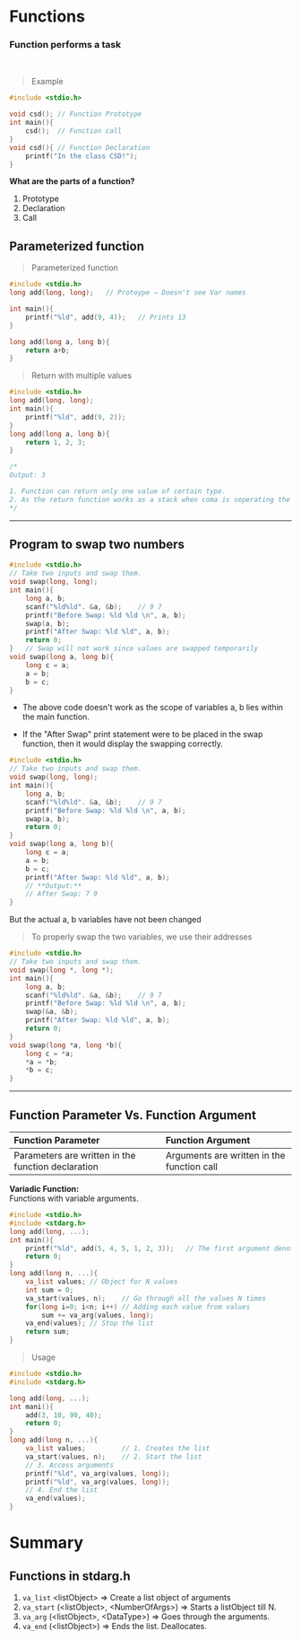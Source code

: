 # Functions

### Function performs a task
<br>

> Example
```c
#include <stdio.h>

void csd(); // Function Prototype
int main(){
    csd();  // Function call
}
void csd(){ // Function Declaration
    printf("In the class CSD!");
}
```

**What are the parts of a function?**
1. Prototype
2. Declaration
3. Call

## Parameterized function

> Parameterized function
```c
#include <stdio.h>
long add(long, long);   // Protoype ⇒ Doesn't see Var names

int main(){
    printf("%ld", add(9, 4));   // Prints 13
}

long add(long a, long b){
    return a+b;
}
```

> Return with multiple values
```c
#include <stdio.h>
long add(long, long);
int main(){
    printf("%ld", add(9, 2));
}
long add(long a, long b){
    return 1, 2, 3;
}

/*
Output: 3

1. Function can return only one value of certain type.
2. As the return function works as a stack when coma is seperating the integer 3 would be the first to be popped of three
*/
```

---
## Program to swap two numbers
```c
#include <stdio.h>
// Take two inputs and swap them.
void swap(long, long);
int main(){
    long a, b;
    scanf("%ld%ld". &a, &b);    // 9 7
    printf("Before Swap: %ld %ld \n", a, b);
    swap(a, b);
    printf("After Swap: %ld %ld", a, b);
    return 0;
}   // Swap will not work since values are swapped temporarily
void swap(long a, long b){
    long c = a;
    a = b;
    b = c;
}
```
- The above code doesn't work as the scope of variables a, b lies within the main function.  

- If the "After Swap" print statement were to be placed in the swap function, then it would display the swapping correctly.
```c
#include <stdio.h>
// Take two inputs and swap them.
void swap(long, long);
int main(){
    long a, b;
    scanf("%ld%ld". &a, &b);    // 9 7
    printf("Before Swap: %ld %ld \n", a, b);
    swap(a, b);
    return 0;
} 
void swap(long a, long b){
    long c = a;
    a = b;
    b = c;
    printf("After Swap: %ld %ld", a, b);
    // **Output:** 
    // After Swap: 7 9
}
```

But the actual a, b variables have not been changed

> To properly swap the two variables, we use their addresses

```c
#include <stdio.h>
// Take two inputs and swap them.
void swap(long *, long *);
int main(){
    long a, b;
    scanf("%ld%ld". &a, &b);    // 9 7
    printf("Before Swap: %ld %ld \n", a, b);
    swap(&a, &b);
    printf("After Swap: %ld %ld", a, b);
    return 0;
}
void swap(long *a, long *b){
    long c = *a;
    *a = *b;
    *b = c;
}
```

---

## **Function Parameter** Vs. **Function Argument**
|   Function Parameter  | Function Argument |
|:-----------------------|:-------------------|
|Parameters are written in the function declaration | Arguments are written in the function call|

**Variadic Function:**  
Functions with variable arguments.

```c
#include <stdio.h>
#include <stdarg.h>
long add(long, ...);
int main(){
    printf("%ld", add(5, 4, 5, 1, 2, 3));   // The first argument denotes the number of arguments being passed
    return 0;
}
long add(long n, ...){
    va_list values; // Object for N values
    int sum = 0;
    va_start(values, n);    // Go through all the values N times
    for(long i=0; i<n; i++) // Adding each value from values
        sum += va_arg(values, long);
    va_end(values); // Stop the list
    return sum;
}
```

> Usage
```c
#include <stdio.h>
#include <stdarg.h>

long add(long, ...);
int mani(){
    add(3, 10, 90, 40);
    return 0;
}
long add(long n, ...){
    va_list values;         // 1. Creates the list
    va_start(values, n);    // 2. Start the list
    // 3. Access arguments
    printf("%ld", va_arg(values, long));
    printf("%ld", va_arg(values, long));
    // 4. End the list
    va_end(values);
}
```

# Summary

## **Functions in stdarg.h**

1. `va_list` \<listObject> ⇒ Create a list object of arguments
2. `va_start` (\<listObject>, \<NumberOfArgs>) ⇒ Starts a listObject till N.
3. `va_arg` (\<listObject>, \<DataType>) ⇒ Goes through the arguments. 
4. `va_end` (\<listObject>) ⇒ Ends the list. Deallocates.